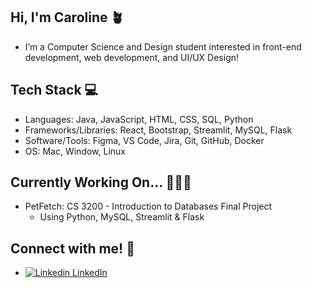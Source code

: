 ## Hi, I'm Caroline 🪴
- I’m a Computer Science and Design student interested in front-end development, web development, and UI/UX Design!

## Tech Stack 💻
- Languages: Java, JavaScript, HTML, CSS, SQL, Python
- Frameworks/Libraries: React, Bootstrap, Streamlit, MySQL, Flask
- Software/Tools: Figma, VS Code, Jira, Git, GitHub, Docker
- OS: Mac, Window, Linux

## Currently Working On... 👩🏻‍💻
- PetFetch: CS 3200 - Introduction to Databases Final Project
  - Using Python, MySQL, Streamlit & Flask

## Connect with me! 🧩
- [![Linkedin](https://i.sstatic.net/gVE0j.png) LinkedIn](https://www.linkedin.com/in/caroline-t-pham/)
&nbsp;


